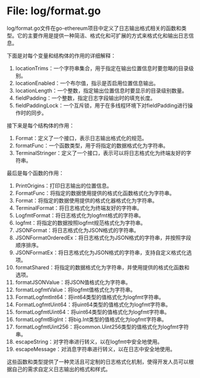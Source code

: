 # File: log/format.go

log/format.go文件在go-ethereum项目中定义了日志输出格式相关的函数和类型。它的主要作用是提供一种简洁、格式化和可扩展的方式来格式化和输出日志信息。

下面是对每个变量和结构体的作用的详细解释：

1. locationTrims：一个字符串集合，用于指定在输出位置信息时要忽略的目录级别。
2. locationEnabled：一个布尔值，指示是否启用位置信息输出。
3. locationLength：一个整数，指定输出位置信息时要显示的目录级别数量。
4. fieldPadding：一个整数，指定日志字段输出时的填充长度。
5. fieldPaddingLock：一个互斥锁，用于在多线程环境下对fieldPadding进行操作时的同步。

接下来是每个结构体的作用：

1. Format：定义了一个接口，表示日志输出格式化的规范。
2. formatFunc：一个函数类型，用于将指定的数据格式化为字符串。
3. TerminalStringer：定义了一个接口，表示可以将日志格式化为终端友好的字符串。

最后是每个函数的作用：

1. PrintOrigins：打印日志输出的位置信息。
2. FormatFunc：将指定的数据使用提供的格式化函数格式化为字符串。
3. Format：将指定的数据使用提供的格式化器格式化为字符串。
4. TerminalFormat：将日志格式化为终端友好的字符串。
5. LogfmtFormat：将日志格式化为logfmt格式的字符串。
6. logfmt：将指定的数据按照logfmt规范格式化为字符串。
7. JSONFormat：将日志格式化为JSON格式的字符串。
8. JSONFormatOrderedEx：将日志格式化为JSON格式的字符串，并按照字段顺序排序。
9. JSONFormatEx：将日志格式化为JSON格式的字符串，支持自定义格式化选项。
10. formatShared：将指定的数据格式化为字符串，并使用提供的格式化函数和选项。
11. formatJSONValue：将JSON值格式化为字符串。
12. formatLogfmtValue：将logfmt值格式化为字符串。
13. FormatLogfmtInt64：将int64类型的值格式化为logfmt字符串。
14. FormatLogfmtUint64：将uint64类型的值格式化为logfmt字符串。
15. formatLogfmtUint64：将uint64类型的值格式化为logfmt字符串。
16. formatLogfmtBigInt：将big.Int类型的值格式化为logfmt字符串。
17. formatLogfmtUint256：将common.Uint256类型的值格式化为logfmt字符串。
18. escapeString：对字符串进行转义，以在logfmt中安全地使用。
19. escapeMessage：对消息字符串进行转义，以在日志中安全地使用。

这些函数和类型提供了一种灵活且可定制的日志格式化机制，使得开发人员可以根据自己的需求自定义日志输出的格式和样式。


